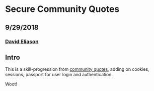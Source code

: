 # Secure Community Quotes
## 9/29/2018
### [David Eliason](http://www.davethemaker.com)

## Intro

This is a skill-progression from [community quotes](https://github.com/davideliason/community_quotes), adding on cookies, sessions, passport for user login and authentication.

Woot!